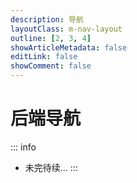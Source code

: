 ```yaml
---
description: 导航
layoutClass: m-nav-layout
outline: [2, 3, 4]
showArticleMetadata: false
editLink: false
showComment: false
---
```


<script setup>
import { NAV_DATA } from './data'
</script>
<style src="./style.scss"></style>

# 后端导航

::: info
* 未完待续...
:::

<MNavLinks v-for="{title, items} in NAV_DATA" :title="title" :items="items"/>